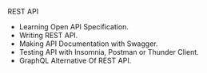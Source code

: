 REST API

- Learning Open API Specification.
- Writing REST API.
- Making API Documentation with Swagger.
- Testing API with Insomnia, Postman or Thunder Client.
- GraphQL Alternative Of REST API.